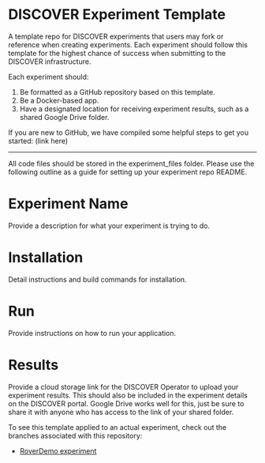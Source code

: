 # DISCOVER Experiment Template
A template repo for DISCOVER experiments that users may fork or reference when creating experiments. Each experiment should follow this template for the highest chance of success when submitting to the DISCOVER infrastructure.

Each experiment should:

1. Be formatted as a GitHub repository based on this template.
2. Be a Docker-based app.
3. Have a designated location for receiving experiment results, such as a shared Google Drive folder.

If you are new to GitHub, we have compiled some helpful steps to get you started: (link here)

---

All code files should be stored in the experiment_files folder. Please use the following outline as a guide for setting up your experiment repo README.

# Experiment Name
Provide a description for what your experiment is trying to do.

# Installation
Detail instructions and build commands for installation.

# Run
Provide instructions on how to run your application.

# Results
Provide a cloud storage link for the DISCOVER Operator to upload your experiment results. This should also be included in the experiment details on the DISCOVER portal. Google Drive works well for this, just be sure to share it with anyone who has access to the link of your shared folder.

To see this template applied to an actual experiment, check out the branches associated with this repository:
 - [RoverDemo experiment](https://github.com/DiscoverCCRI/DISCOVER-Experiment-Template/tree/RoverDemo)
